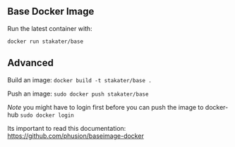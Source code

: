 ## Base Docker Image

Run the latest container with:

`docker run stakater/base`

## Advanced

Build an image:
`docker build -t stakater/base .`

Push an image:
`sudo docker push stakater/base`

_Note_ you might have to login first before you can push the image to docker-hub `sudo docker login`

Its important to read this documentation: https://github.com/phusion/baseimage-docker